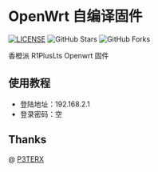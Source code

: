 # OpenWrt 自编译固件

[![LICENSE](https://img.shields.io/github/license/mashape/apistatus.svg?style=flat-square&label=LICENSE)](https://github.com/P3TERX/Actions-OpenWrt/blob/master/LICENSE)
![GitHub Stars](https://img.shields.io/github/stars/Eliauk365/openwrt-Orangepie.svg?style=flat-square&label=Stars&logo=github)
![GitHub Forks](https://img.shields.io/github/forks/Eliauk365/openwrt-Orangepie.svg?style=flat-square&label=Forks&logo=github)

香橙派 R1PlusLts Openwrt 固件

## 使用教程

- 登陆地址：192.168.2.1  
- 登录密码：空

## Thanks

@ [P3TERX](https://github.com/P3TERX/Actions-OpenWrt)


